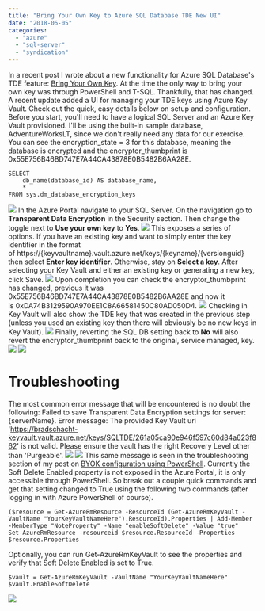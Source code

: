 ```yaml
---
title: "Bring Your Own Key to Azure SQL Database TDE New UI"
date: "2018-06-05"
categories: 
  - "azure"
  - "sql-server"
  - "syndication"
---
```


In a recent post I wrote about a new functionality for Azure SQL Database's TDE feature: [Bring Your Own Key](https://bradleyschacht.com/bring-your-own-key-to-azure-sql-database-tde/). At the time the only way to bring your own key was through PowerShell and T-SQL. Thankfully, that has changed. A recent update added a UI for managing your TDE keys using Azure Key Vault. Check out the quick, easy details below on setup and configuration. Before you start, you'll need to have a logical SQL Server and an Azure Key Vault provisioned. I'll be using the built-in sample database, AdventureWorksLT, since we don't really need any data for our exercise. You can see the encryption\_state = 3 for this database, meaning the database is encrypted and the encryptor\_thumbprint is 0x55E756B46BD747E7A44CA43878E0B5482B6AA28E.

```
SELECT
	db_name(database_id) AS database_name,
	*
FROM sys.dm_database_encryption_keys
```

![](https://images.bradleyschacht.com/wp-content/uploads/2018/05/bring-your-own-key-to-azure-sql-database-tde-new-ui-002.png) In the Azure Portal navigate to your SQL Server. On the navigation go to **Transparent Data Encryption** in the Security section. Then change the toggle next to **Use your own key** to **Yes**. ![](https://images.bradleyschacht.com/wp-content/uploads/2018/05/bring-your-own-key-to-azure-sql-database-tde-new-ui-001.png) This exposes a series of options. If you have an existing key and want to simply enter the key identifier in the format of https://{keyvaultname}.vault.azure.net/keys/{keyname}/{versionguid} then select **Enter key identifier**. Otherwise, stay on **Select a key**. After selecting your Key Vault and either an existing key or generating a new key, click Save. ![](https://images.bradleyschacht.com/wp-content/uploads/2018/05/bring-your-own-key-to-azure-sql-database-tde-new-ui-003.png) Upon completion you can check the encryptor\_thumbprint has changed, previous it was 0x55E756B46BD747E7A44CA43878E0B5482B6AA28E and now it is 0xDA74B3129590A970EE1C8A66581450C80AD050D4. ![](https://images.bradleyschacht.com/wp-content/uploads/2018/05/bring-your-own-key-to-azure-sql-database-tde-new-ui-007.png) Checking in Key Vault will also show the TDE key that was created in the previous step (unless you used an existing key then there will obviously be no new keys in Key Vault). ![](https://images.bradleyschacht.com/wp-content/uploads/2018/05/bring-your-own-key-to-azure-sql-database-tde-new-ui-008.png) Finally, reverting the SQL DB setting back to **No** will also revert the encryptor\_thumbprint back to the original, service managed, key. ![](https://images.bradleyschacht.com/wp-content/uploads/2018/05/bring-your-own-key-to-azure-sql-database-tde-new-ui-009.png) ![](https://images.bradleyschacht.com/wp-content/uploads/2018/05/bring-your-own-key-to-azure-sql-database-tde-new-ui-010.png)

# Troubleshooting

The most common error message that will be encountered is no doubt the following: Failed to save Transparent Data Encryption settings for server: {serverName}. Error message: The provided Key Vault uri 'https://bradschacht-keyvault.vault.azure.net/keys/SQLTDE/261a05ca90e946f597c60d84a623f862' is not valid. Please ensure the vault has the right Recovery Level other than 'Purgeable'. ![](https://images.bradleyschacht.com/wp-content/uploads/2018/05/bring-your-own-key-to-azure-sql-database-tde-new-ui-004.png) ![](https://images.bradleyschacht.com/wp-content/uploads/2018/05/bring-your-own-key-to-azure-sql-database-tde-new-ui-005.png) This same message is seen in the troubleshooting section of my post on [BYOK configuration using PowerShell](https://bradleyschacht.com/bring-your-own-key-to-azure-sql-database-tde/). Currently the Soft Delete Enabled property is not exposed in the Azure Portal, it is only accessible through PowerShell. So break out a couple quick commands and get that setting changed to True using the following two commands (after logging in with Azure PowerShell of course).

```
($resource = Get-AzureRmResource -ResourceId (Get-AzureRmKeyVault -VaultName "YourKeyVaultNameHere").ResourceId).Properties | Add-Member -MemberType "NoteProperty" -Name "enableSoftDelete" -Value "true"
Set-AzureRmResource -resourceid $resource.ResourceId -Properties $resource.Properties
```

Optionally, you can run Get-AzureRmKeyVault to see the properties and verify that Soft Delete Enabled is set to True.

```
$vault = Get-AzureRmKeyVault -VaultName "YourKeyVaultNameHere"
$vault.EnableSoftDelete
```

![](https://images.bradleyschacht.com/wp-content/uploads/2018/05/bring-your-own-key-to-azure-sql-database-tde-new-ui-006.png)
